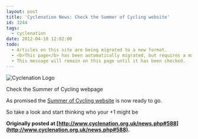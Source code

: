 ```yaml
---
layout: post
title: 'Cyclenation News: Check the Summer of Cycling website'
id: 3244
tags:
  - cyclenation
date: 2012-04-18 12:02:00
todo:
  - Articles on this site are being migrated to a new format.
  - <b>This page</b> has been automatically migrated, but requires a manual check-&amp;-tune to ensure the format and links all work as expected.
  - This message will remain on this page until it has been checked.
---
```


![Cyclenation Logo](http://www.pompeybug.co.uk/wp-content/plugins/wp-cyclenation-news/cnlogo.jpg)<p>Check the Summer of Cycling webpage

As promised the [Summer of Cycling website](http://www.summerofcycling.net/ "summer of cycling") is now ready to go.

So take a look and start thinking who your +1 might be

**Originally posted at [http://www.cyclenation.org.uk/news.php#588](http://www.cyclenation.org.uk/news.php#588).**